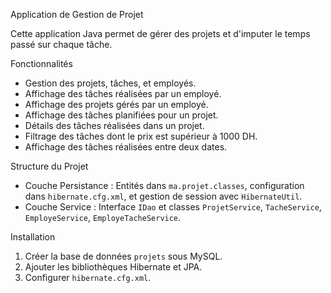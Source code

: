 

 Application de Gestion de Projet

Cette application Java permet de gérer des projets et d'imputer le temps passé sur chaque tâche.  

Fonctionnalités
- Gestion des projets, tâches, et employés.
- Affichage des tâches réalisées par un employé.
- Affichage des projets gérés par un employé.
- Affichage des tâches planifiées pour un projet.
- Détails des tâches réalisées dans un projet.
- Filtrage des tâches dont le prix est supérieur à 1000 DH.
- Affichage des tâches réalisées entre deux dates.

 Structure du Projet
- Couche Persistance : Entités dans `ma.projet.classes`, configuration dans `hibernate.cfg.xml`, et gestion de session avec `HibernateUtil`.
- Couche Service : Interface `IDao` et classes `ProjetService`, `TacheService`, `EmployeService`, `EmployeTacheService`.

 Installation
1. Créer la base de données `projets` sous MySQL.
2. Ajouter les bibliothèques Hibernate et JPA.
3. Configurer `hibernate.cfg.xml`.
